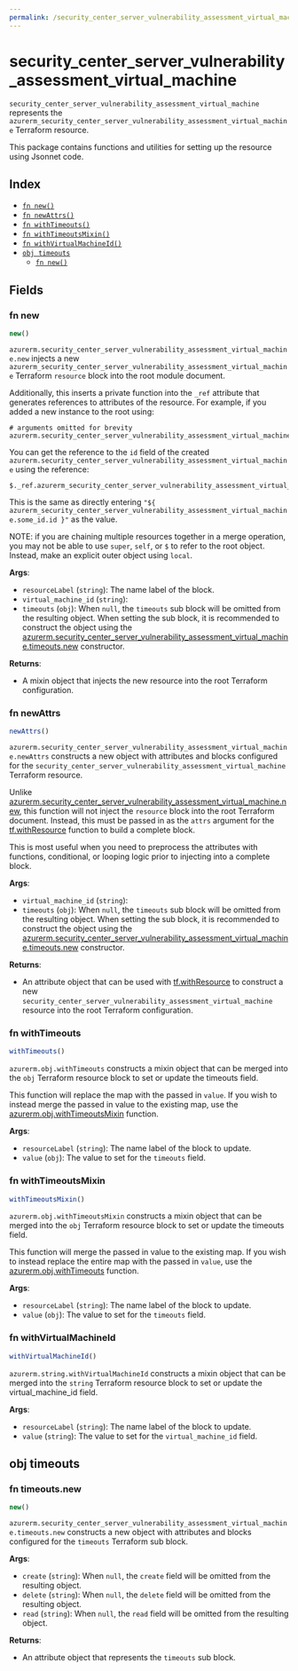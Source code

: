 ```yaml
---
permalink: /security_center_server_vulnerability_assessment_virtual_machine/
---
```


# security_center_server_vulnerability_assessment_virtual_machine

`security_center_server_vulnerability_assessment_virtual_machine` represents the `azurerm_security_center_server_vulnerability_assessment_virtual_machine` Terraform resource.



This package contains functions and utilities for setting up the resource using Jsonnet code.


## Index

* [`fn new()`](#fn-new)
* [`fn newAttrs()`](#fn-newattrs)
* [`fn withTimeouts()`](#fn-withtimeouts)
* [`fn withTimeoutsMixin()`](#fn-withtimeoutsmixin)
* [`fn withVirtualMachineId()`](#fn-withvirtualmachineid)
* [`obj timeouts`](#obj-timeouts)
  * [`fn new()`](#fn-timeoutsnew)

## Fields

### fn new

```ts
new()
```


`azurerm.security_center_server_vulnerability_assessment_virtual_machine.new` injects a new `azurerm_security_center_server_vulnerability_assessment_virtual_machine` Terraform `resource`
block into the root module document.

Additionally, this inserts a private function into the `_ref` attribute that generates references to attributes of the
resource. For example, if you added a new instance to the root using:

    # arguments omitted for brevity
    azurerm.security_center_server_vulnerability_assessment_virtual_machine.new('some_id')

You can get the reference to the `id` field of the created `azurerm.security_center_server_vulnerability_assessment_virtual_machine` using the reference:

    $._ref.azurerm_security_center_server_vulnerability_assessment_virtual_machine.some_id.get('id')

This is the same as directly entering `"${ azurerm_security_center_server_vulnerability_assessment_virtual_machine.some_id.id }"` as the value.

NOTE: if you are chaining multiple resources together in a merge operation, you may not be able to use `super`, `self`,
or `$` to refer to the root object. Instead, make an explicit outer object using `local`.

**Args**:
  - `resourceLabel` (`string`): The name label of the block.
  - `virtual_machine_id` (`string`): 
  - `timeouts` (`obj`):  When `null`, the `timeouts` sub block will be omitted from the resulting object. When setting the sub block, it is recommended to construct the object using the [azurerm.security_center_server_vulnerability_assessment_virtual_machine.timeouts.new](#fn-timeoutsnew) constructor.

**Returns**:
- A mixin object that injects the new resource into the root Terraform configuration.


### fn newAttrs

```ts
newAttrs()
```


`azurerm.security_center_server_vulnerability_assessment_virtual_machine.newAttrs` constructs a new object with attributes and blocks configured for the `security_center_server_vulnerability_assessment_virtual_machine`
Terraform resource.

Unlike [azurerm.security_center_server_vulnerability_assessment_virtual_machine.new](#fn-new), this function will not inject the `resource`
block into the root Terraform document. Instead, this must be passed in as the `attrs` argument for the
[tf.withResource](https://github.com/tf-libsonnet/core/tree/main/docs#fn-withresource) function to build a complete block.

This is most useful when you need to preprocess the attributes with functions, conditional, or looping logic prior to
injecting into a complete block.

**Args**:
  - `virtual_machine_id` (`string`): 
  - `timeouts` (`obj`):  When `null`, the `timeouts` sub block will be omitted from the resulting object. When setting the sub block, it is recommended to construct the object using the [azurerm.security_center_server_vulnerability_assessment_virtual_machine.timeouts.new](#fn-timeoutsnew) constructor.

**Returns**:
  - An attribute object that can be used with [tf.withResource](https://github.com/tf-libsonnet/core/tree/main/docs#fn-withresource) to construct a new `security_center_server_vulnerability_assessment_virtual_machine` resource into the root Terraform configuration.


### fn withTimeouts

```ts
withTimeouts()
```

`azurerm.obj.withTimeouts` constructs a mixin object that can be merged into the `obj`
Terraform resource block to set or update the timeouts field.

This function will replace the map with the passed in `value`. If you wish to instead merge the
passed in value to the existing map, use the [azurerm.obj.withTimeoutsMixin](TODO) function.

**Args**:
  - `resourceLabel` (`string`): The name label of the block to update.
  - `value` (`obj`): The value to set for the `timeouts` field.


### fn withTimeoutsMixin

```ts
withTimeoutsMixin()
```

`azurerm.obj.withTimeoutsMixin` constructs a mixin object that can be merged into the `obj`
Terraform resource block to set or update the timeouts field.

This function will merge the passed in value to the existing map. If you wish
to instead replace the entire map with the passed in `value`, use the [azurerm.obj.withTimeouts](TODO)
function.


**Args**:
  - `resourceLabel` (`string`): The name label of the block to update.
  - `value` (`obj`): The value to set for the `timeouts` field.


### fn withVirtualMachineId

```ts
withVirtualMachineId()
```

`azurerm.string.withVirtualMachineId` constructs a mixin object that can be merged into the `string`
Terraform resource block to set or update the virtual_machine_id field.



**Args**:
  - `resourceLabel` (`string`): The name label of the block to update.
  - `value` (`string`): The value to set for the `virtual_machine_id` field.


## obj timeouts



### fn timeouts.new

```ts
new()
```


`azurerm.security_center_server_vulnerability_assessment_virtual_machine.timeouts.new` constructs a new object with attributes and blocks configured for the `timeouts`
Terraform sub block.



**Args**:
  - `create` (`string`):  When `null`, the `create` field will be omitted from the resulting object.
  - `delete` (`string`):  When `null`, the `delete` field will be omitted from the resulting object.
  - `read` (`string`):  When `null`, the `read` field will be omitted from the resulting object.

**Returns**:
  - An attribute object that represents the `timeouts` sub block.
